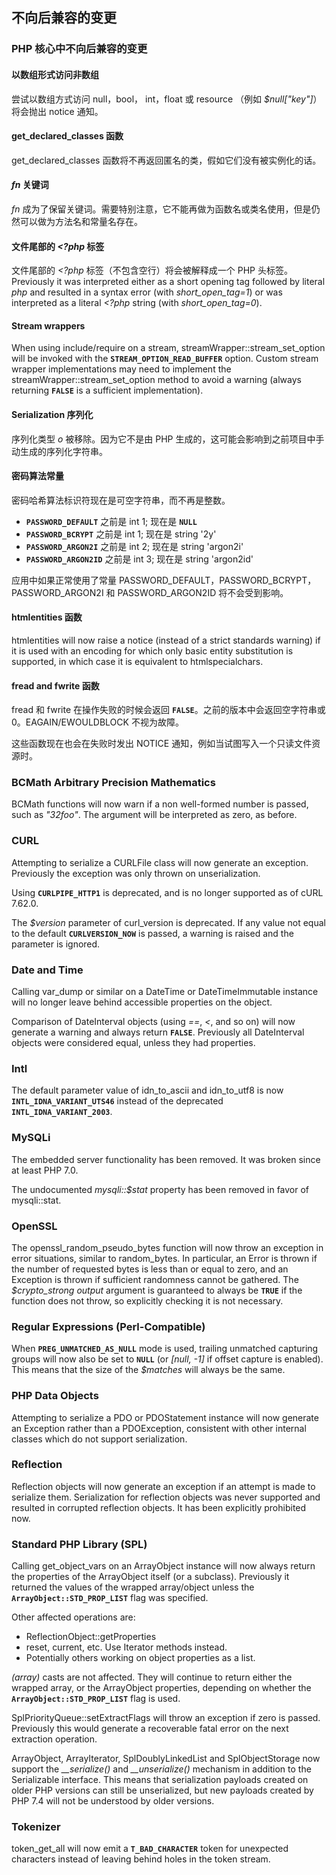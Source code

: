 不向后兼容的变更
----------------

### PHP 核心中不向后兼容的变更

#### 以数组形式访问非数组

尝试以数组方式访问 <span class="type">null</span>，<span
class="type">bool</span>， <span class="type">int</span>，<span
class="type">float</span> 或 <span class="type">resource</span> （例如
*$null\["key"\]*）将会抛出 notice 通知。

#### <span class="function">get\_declared\_classes</span> 函数

<span class="function">get\_declared\_classes</span>
函数将不再返回匿名的类，假如它们没有被实例化的话。

#### *fn* 关键词

*fn*
成为了保留关键词。需要特别注意，它不能再做为函数名或类名使用，但是仍然可以做为方法名和常量名存在。

#### 文件尾部的 *\<?php* 标签

文件尾部的 *\<?php* 标签（不包含空行）将会被解释成一个 PHP
头标签。Previously it was interpreted either as a short opening tag
followed by literal *php* and resulted in a syntax error (with
*short\_open\_tag=1*) or was interpreted as a literal *\<?php* string
(with *short\_open\_tag=0*).

#### Stream wrappers

When using include/require on a stream, <span
class="methodname">streamWrapper::stream\_set\_option</span> will be
invoked with the **`STREAM_OPTION_READ_BUFFER`** option. Custom stream
wrapper implementations may need to implement the <span
class="methodname">streamWrapper::stream\_set\_option</span> method to
avoid a warning (always returning **`FALSE`** is a sufficient
implementation).

#### Serialization 序列化

序列化类型 *o* 被移除。因为它不是由 PHP
生成的，这可能会影响到之前项目中手动生成的序列化字符串。

#### 密码算法常量

密码哈希算法标识符现在是可空字符串，而不再是整数。

-   <span class="simpara"> **`PASSWORD_DEFAULT`** 之前是 int 1; 现在是
    **`NULL`** </span>
-   <span class="simpara"> **`PASSWORD_BCRYPT`** 之前是 int 1; 现在是
    string '2y' </span>
-   <span class="simpara"> **`PASSWORD_ARGON2I`** 之前是 int 2; 现在是
    string 'argon2i' </span>
-   <span class="simpara"> **`PASSWORD_ARGON2ID`** 之前是 int 3; 现在是
    string 'argon2id' </span>

应用中如果正常使用了常量
PASSWORD\_DEFAULT，PASSWORD\_BCRYPT，PASSWORD\_ARGON2I 和
PASSWORD\_ARGON2ID 将不会受到影响。

#### <span class="function">htmlentities</span> 函数

<span class="function">htmlentities</span> will now raise a notice
(instead of a strict standards warning) if it is used with an encoding
for which only basic entity substitution is supported, in which case it
is equivalent to <span class="function">htmlspecialchars</span>.

#### <span class="function">fread</span> and <span class="function">fwrite</span> 函数

<span class="function">fread</span> 和 <span
class="function">fwrite</span> 在操作失败的时候会返回
**`FALSE`**。之前的版本中会返回空字符串或 0。EAGAIN/EWOULDBLOCK
不视为故障。

这些函数现在也会在失败时发出 NOTICE
通知，例如当试图写入一个只读文件资源时。

### BCMath Arbitrary Precision Mathematics

BCMath functions will now warn if a non well-formed number is passed,
such as *"32foo"*. The argument will be interpreted as zero, as before.

### CURL

Attempting to serialize a <span class="classname">CURLFile</span> class
will now generate an exception. Previously the exception was only thrown
on unserialization.

Using **`CURLPIPE_HTTP1`** is deprecated, and is no longer supported as
of cURL 7.62.0.

The *$version* parameter of <span class="function">curl\_version</span>
is deprecated. If any value not equal to the default
**`CURLVERSION_NOW`** is passed, a warning is raised and the parameter
is ignored.

### Date and Time

Calling <span class="function">var\_dump</span> or similar on a <span
class="classname">DateTime</span> or <span
class="classname">DateTimeImmutable</span> instance will no longer leave
behind accessible properties on the object.

Comparison of <span class="classname">DateInterval</span> objects (using
*==*, *\<*, and so on) will now generate a warning and always return
**`FALSE`**. Previously all <span class="classname">DateInterval</span>
objects were considered equal, unless they had properties.

### Intl

The default parameter value of <span
class="function">idn\_to\_ascii</span> and <span
class="function">idn\_to\_utf8</span> is now
**`INTL_IDNA_VARIANT_UTS46`** instead of the deprecated
**`INTL_IDNA_VARIANT_2003`**.

### MySQLi

The embedded server functionality has been removed. It was broken since
at least PHP 7.0.

The undocumented *mysqli::$stat* property has been removed in favor of
<span class="methodname">mysqli::stat</span>.

### OpenSSL

The <span class="function">openssl\_random\_pseudo\_bytes</span>
function will now throw an exception in error situations, similar to
<span class="function">random\_bytes</span>. In particular, an <span
class="classname">Error</span> is thrown if the number of requested
bytes is less than or equal to zero, and an <span
class="classname">Exception</span> is thrown if sufficient randomness
cannot be gathered. The *$crypto\_strong output* argument is guaranteed
to always be **`TRUE`** if the function does not throw, so explicitly
checking it is not necessary.

### Regular Expressions (Perl-Compatible)

When **`PREG_UNMATCHED_AS_NULL`** mode is used, trailing unmatched
capturing groups will now also be set to **`NULL`** (or *\[null, -1\]*
if offset capture is enabled). This means that the size of the
*$matches* will always be the same.

### PHP Data Objects

Attempting to serialize a <span class="classname">PDO</span> or <span
class="classname">PDOStatement</span> instance will now generate an
<span class="classname">Exception</span> rather than a <span
class="classname">PDOException</span>, consistent with other internal
classes which do not support serialization.

### Reflection

Reflection objects will now generate an exception if an attempt is made
to serialize them. Serialization for reflection objects was never
supported and resulted in corrupted reflection objects. It has been
explicitly prohibited now.

### Standard PHP Library (SPL)

Calling <span class="function">get\_object\_vars</span> on an <span
class="classname">ArrayObject</span> instance will now always return the
properties of the <span class="classname">ArrayObject</span> itself (or
a subclass). Previously it returned the values of the wrapped
array/object unless the **`ArrayObject::STD_PROP_LIST`** flag was
specified.

Other affected operations are:

-   <span class="simpara"> <span
    class="methodname">ReflectionObject::getProperties</span> </span>
-   <span class="simpara"> <span class="function">reset</span>, <span
    class="function">current</span>, etc. Use <span
    class="interfacename">Iterator</span> methods instead. </span>
-   <span class="simpara"> Potentially others working on object
    properties as a list. </span>

*(array)* casts are not affected. They will continue to return either
the wrapped array, or the <span class="classname">ArrayObject</span>
properties, depending on whether the **`ArrayObject::STD_PROP_LIST`**
flag is used.

<span class="methodname">SplPriorityQueue::setExtractFlags</span> will
throw an exception if zero is passed. Previously this would generate a
recoverable fatal error on the next extraction operation.

<span class="classname">ArrayObject</span>, <span
class="classname">ArrayIterator</span>, <span
class="classname">SplDoublyLinkedList</span> and <span
class="classname">SplObjectStorage</span> now support the
*\_\_serialize()* and *\_\_unserialize()* mechanism in addition to the
<span class="interfacename">Serializable</span> interface. This means
that serialization payloads created on older PHP versions can still be
unserialized, but new payloads created by PHP 7.4 will not be understood
by older versions.

### Tokenizer

<span class="function">token\_get\_all</span> will now emit a
**`T_BAD_CHARACTER`** token for unexpected characters instead of leaving
behind holes in the token stream.
